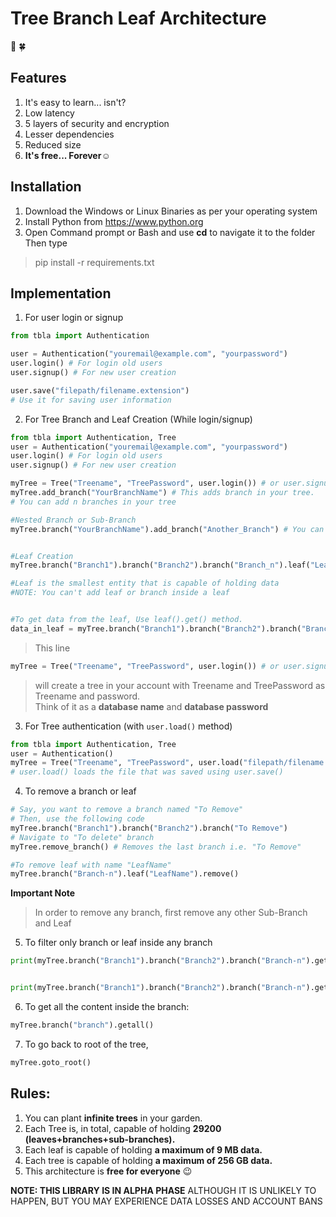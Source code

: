 # Tree Branch Leaf Architecture
🌲 🍀

## Features
1. It's easy to learn... isn't?
2. Low latency
3. 5 layers of security and encryption
4. Lesser dependencies
5. Reduced size 
6. **It's free... Forever☺️**


## Installation
1. Download the Windows or Linux Binaries as per your operating system<br>
2. Install Python from https://www.python.org
3. Open Command prompt or Bash and use **cd** to navigate it to the folder<br>Then type
> pip install -r requirements.txt

## Implementation
1. For user login or signup 
```python
from tbla import Authentication

user = Authentication("youremail@example.com", "yourpassword")
user.login() # For login old users
user.signup() # For new user creation

user.save("filepath/filename.extension")
# Use it for saving user information

```
2. For Tree Branch and Leaf Creation
(While login/signup)
```python
from tbla import Authentication, Tree
user = Authentication("youremail@example.com", "yourpassword")
user.login() # For login old users
user.signup() # For new user creation

myTree = Tree("Treename", "TreePassword", user.login()) # or user.signup()
myTree.add_branch("YourBranchName") # This adds branch in your tree.
# You can add n branches in your tree

#Nested Branch or Sub-Branch
myTree.branch("YourBranchName").add_branch("Another_Branch") # You can add n sub-branches in your branch as well 


#Leaf Creation
myTree.branch("Branch1").branch("Branch2").branch("Branch_n").leaf("LeafName").push("Some data that is to be kept in the leaf")

#Leaf is the smallest entity that is capable of holding data
#NOTE: You can't add leaf or branch inside a leaf


#To get data from the leaf, Use leaf().get() method.
data_in_leaf = myTree.branch("Branch1").branch("Branch2").branch("Branch_n").leaf("LeafName").get()
```


> This line<br>


```python
myTree = Tree("Treename", "TreePassword", user.login()) # or user.signup()
```



> will create a tree in your account with Treename and TreePassword as Treename and password.<br>
Think of it as a **database name** and **database password**

3. For Tree authentication (with ```user.load()``` method)
```python
from tbla import Authentication, Tree
user = Authentication()
myTree = Tree("Treename", "TreePassword", user.load("filepath/filename.extension"))
# user.load() loads the file that was saved using user.save()
```

4. To remove a branch or leaf

```python
# Say, you want to remove a branch named "To Remove"
# Then, use the following code
myTree.branch("Branch1").branch("Branch2").branch("To Remove") 
# Navigate to "To delete" branch
myTree.remove_branch() # Removes the last branch i.e. "To Remove"

#To remove leaf with name "LeafName"
myTree.branch("Branch-n").leaf("LeafName").remove()
```

**Important Note**
> In order to remove any branch, first remove any other Sub-Branch and Leaf

5. To filter only branch or leaf inside any branch

```python
print(myTree.branch("Branch1").branch("Branch2").branch("Branch-n").get_branches_only()) # shows only branches


print(myTree.branch("Branch1").branch("Branch2").branch("Branch-n").get_leaves_only()) # shows only leaves


```

6. To get all the content inside the branch:

```python
myTree.branch("branch").getall()
```

7. To go back to root of the tree, 

```python
myTree.goto_root()
```
## Rules:
1. You can plant **infinite trees** in your garden. 
2. Each Tree is, in total, capable of holding **29200 (leaves+branches+sub-branches).**
3. Each leaf is capable of holding **a maximum of 9 MB data.**
4. Each tree is capable of holding **a maximum of 256 GB data.**
5. This architecture is **free for everyone** 😉

**NOTE: THIS LIBRARY IS IN ALPHA PHASE**
ALTHOUGH IT IS UNLIKELY TO HAPPEN,
BUT YOU MAY EXPERIENCE DATA LOSSES AND ACCOUNT BANS
